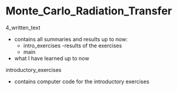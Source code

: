 # Monte_Carlo_Radiation_Transfer

4_written_text
- contains all summaries and results up to now:
  - intro_exercises
-results of the exercises
  - main
- what I have learned up to now

introductory_exercises
- contains computer code for the introductory exercises




